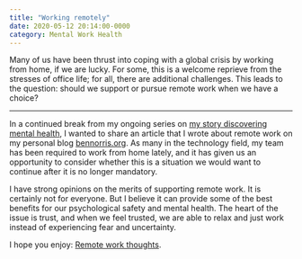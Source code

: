 ```yaml
---
title: "Working remotely"
date: 2020-05-12 20:14:00-0000
category: Mental Work Health
---
```


Many of us have been thrust into coping with a global crisis by working from home, if we are lucky. For some, this is a welcome reprieve from the stresses of office life; for all, there are additional challenges. This leads to the question: should we support or pursue remote work when we have a choice?

***

In a continued break from my ongoing series on [my story discovering mental health](https://bennorris.org/2019/11/10/my-story/), I wanted to share an article that I wrote about remote work on my personal blog [bennorris.org](https://bennorris.org). As many in the technology field, my team has been required to work from home lately, and it has given us an opportunity to consider whether this is a situation we would want to continue after it is no longer mandatory.

I have strong opinions on the merits of supporting remote work. It is certainly not for everyone. But I believe it can provide some of the best benefits for our psychological safety and mental health. The heart of the issue is trust, and when we feel trusted, we are able to relax and just work instead of experiencing fear and uncertainty.

I hope you enjoy: [Remote work thoughts](https://www.bennorris.org/2020/05/12/remote-work-thoughts.html).